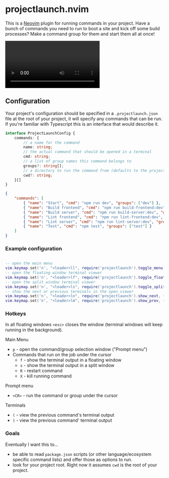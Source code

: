 # projectlaunch.nvim

This is a [Neovim](https://neovim.io/) plugin for running commands in your project. Have a bunch of commands you need to run to boot a site and kick off some build processes? Make a command group for them and start them all at once!

![Preview](media/demo.mp4)

## Configuration

Your project's configuration should be specified in a `.projectlaunch.json` file at the root of your project, it will specify any commands that can be run. If you're familiar with Typescript this is an interface that would describe it.

```Typescript
interface ProjectLaunchConfig {
    commands: {
        // a name for the command
        name: string;
        // the actual command that should be opened in a terminal
        cmd: string;
        // a list of group names this command belongs to
        groups?: string[];
        // a directory to run the command from (defaults to the project root)
        cwd?: string;
    }[]
}
```

```json
{
    "commands": [
        { "name": "Start", "cmd": "npm run dev", "groups": ["dev"] },
        { "name": "Build frontend", "cmd": "npm run build-frontend:dev", "groups": ["dev"] },
        { "name": "Build server", "cmd": "npm run build-server:dev", "groups": ["dev"] },
        { "name": "Lint frontend", "cmd": "npm run lint-frontend:dev", "groups": ["lint", "test"] },
        { "name": "Lint server", "cmd": "npm run lint-server:dev", "groups": ["lint", "test"] },
        { "name": "Test", "cmd": "npm test", "groups": ["test"] }
    ]
}
```

### Example configuration

```lua

-- open the main menu
vim.keymap.set('n', "<leader>ll", require('projectlaunch').toggle_menu, {noremap = true, expr = false, buffer = false})
-- open the floating window terminal viewer
vim.keymap.set('n', "<leader>lf", require('projectlaunch').toggle_float, {noremap = true, expr = false, buffer = false})
-- open the split window terminal viewer
vim.keymap.set('n', "<leader>ls", require('projectlaunch').toggle_split, {noremap = true, expr = false, buffer = false})
-- show the next or previous terminals in the open viewer
vim.keymap.set('n', "<leader>ln", require('projectlaunch').show_next, {noremap = true, expr = false, buffer = false})
vim.keymap.set('n', "<leader>lm", require('projectlaunch').show_prev, {noremap = true, expr = false, buffer = false})
```

### Hotkeys

In all floating windows `<esc>` closes the window (terminal windows will keep running in the background).

Main Menu

* `p` - open the command/group selection window ("Prompt menu")
* Commands that run on the job under the cursor
	* `f` - show the terminal output in a floating window
	* `s` - show the terminal output in a split window
	* `R` - restart command
	* `X` - kill running command

Prompt menu

* `<CR>` - run the command or group under the cursor

Terminals

* `(` - view the previous command's terminal output
* `)` - view the previous command' terminal output

### Goals

Eventually I want this to...
* be able to read `package.json` scripts (or other language/ecosystem specific command lists) and offer those as options to run.
* look for your project root. Right now it assumes `cwd` is the root of your project.
